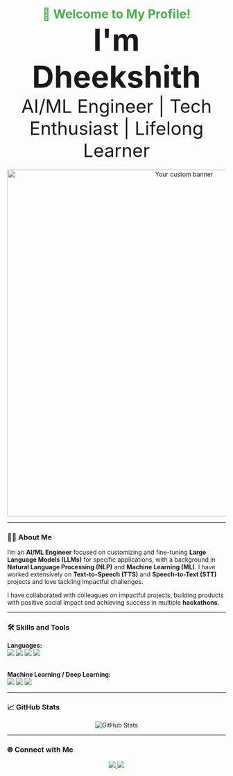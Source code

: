 <!-- Custom Greeting and Banner Image -->
<h1 align="center">
  <span style="color: #4CAF50;">👋 Welcome to My Profile!</span><br>
  <span style="font-size: 2.5em;">I'm Dheekshith</span><br>
  <span style="font-weight: lighter; font-size: 1.5em;">AI/ML Engineer | Tech Enthusiast | Lifelong Learner</span>
</h1>
<p align="center">
  <img src="https://your-banner-image-url.com/banner.png" alt="Your custom banner" width="800"/>
</p>

---

### 👨‍💻 About Me

I’m an **AI/ML Engineer** focused on customizing and fine-tuning **Large Language Models (LLMs)** for specific applications, with a background in **Natural Language Processing (NLP)** and **Machine Learning (ML)**. I have worked extensively on **Text-to-Speech (TTS)** and **Speech-to-Text (STT)** projects and love tackling impactful challenges. 

I have collaborated with colleagues on impactful projects, building products with positive social impact and achieving success in multiple **hackathons**.

---

### 🛠️ Skills and Tools

<p align="left">
  <!-- Languages -->
  <strong>Languages:</strong><br>
  <img src="https://img.shields.io/badge/Python-3776AB?style=for-the-badge&logo=python&logoColor=white"/>
  <img src="https://img.shields.io/badge/Java-007396?style=for-the-badge&logo=java&logoColor=white"/>
  <img src="https://img.shields.io/badge/C-00599C?style=for-the-badge&logo=c&logoColor=white"/>
  <img src="https://img.shields.io/badge/React-61DAFB?style=for-the-badge&logo=react&logoColor=white"/>
  
  <!-- ML / DL Libraries -->
  <br><strong>Machine Learning / Deep Learning:</strong><br>
  <img src="https://img.shields.io/badge/TensorFlow-FF6F00?style=for-the-badge&logo=tensorflow&logoColor=white"/>
  <img src="https://img.shields.io/badge/PyTorch-EE4C2C?style=for-the-badge&logo=pytorch&logoColor=white"/>
  <img src="https://img.shields.io/badge/Scikit--Learn-F7931E?style=for-the-badge&logo=scikit-learn&logoColor=white"/>
</p>

---

### 📈 GitHub Stats

<p align="center">
  <!-- GitHub Stats Card -->
  <img src="https://github-readme-stats.vercel.app/api?username=Deeks010&show_icons=true&theme=radical" alt="GitHub Stats" />
</p>


---

### 🌐 Connect with Me

<p align="center">
  <a href="https://www.linkedin.com/in/dheekshith-t-5168a0257/" target="_blank">
    <img src="https://img.shields.io/badge/LinkedIn-0A66C2?style=for-the-badge&logo=linkedin&logoColor=white"/>
  </a>
  <a href="mailto:dheekshithoff@gmail.com">
    <img src="https://img.shields.io/badge/Email-D14836?style=for-the-badge&logo=gmail&logoColor=white"/>
  </a>
  <!-- Add any other social media or personal links as needed -->
</p>
